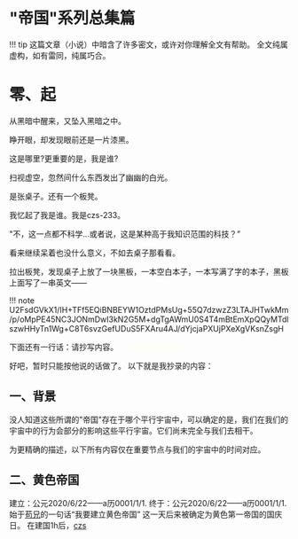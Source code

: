 # "帝国"系列总集篇
!!! tip
    这篇文章（小说）中暗含了许多密文，或许对你理解全文有帮助。
    全文纯属虚构，如有雷同，纯属巧合。

# 零、起
从黑暗中醒来，又坠入黑暗之中。

睁开眼，却发现眼前还是一片漆黑。

这是哪里?更重要的是，我是谁?

扫视虚空，忽然间什么东西发出了幽幽的白光。

是张桌子。还有一个板凳。

我忆起了我是谁。我是czs-233。

"不，这一点都不科学...或者说，这是某种高于我知识范围的科技？”

看来继续呆着也没什么意义，不如去桌子那看看。

拉出板凳，发现桌子上放了一块黑板，一本空白本子，一本写满了字的本子，黑板上面写了一串英文——


!!! note
   U2FsdGVkX1/IH+TFf5EQiBNBEYW1OztdPMsUg+55Q7dzwzZ3LTAJHTwkMm/p/oMpPE45NC3JONmDwI3kN2G5M+dgTgAWmU0S4T4mBtEmXpQQyMTdlszwHHyTn1Wg+C8T6svzGefUDuS5FXAru4AJ/dYjcjaPXUjPXeXgVKsnZsgH

下面还有一行话：请抄写内容。
<font color=#fffff size=2>--Rabbit -czs233 </font>

好吧，暂时只能按他说的话做了。
以下就是我抄录的内容：
## 一、背景
没人知道这些所谓的"帝国"存在于哪个平行宇宙中，可以确定的是，我们在我们的宇宙中的行为会部分的影响这些平行宇宙。它们尚未完全与我们去相干。

为更精确的描述，以下所有内容仅在重要节点与我们的宇宙中的时间对应。

## 二、黄色帝国
建立：公元2020/6/22——a历0001/1/1.
终于：公元2020/6/22——a历0001/1/1.
始于[苟兄]()的一句话“我要建立黄色帝国”
这一天后来被确定为黄色第一帝国的国庆日。
在建国1h后，[czs](人物志\czs.md)